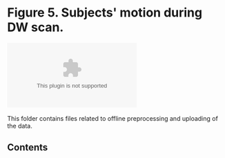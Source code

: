 # Figure 5. Subjects' motion during DW scan.

![Figure 5. Subjects' motion during DW scan.](Motion_plotted.eps)

This folder contains files related to offline preprocessing and uploading of the data. 

## Contents


